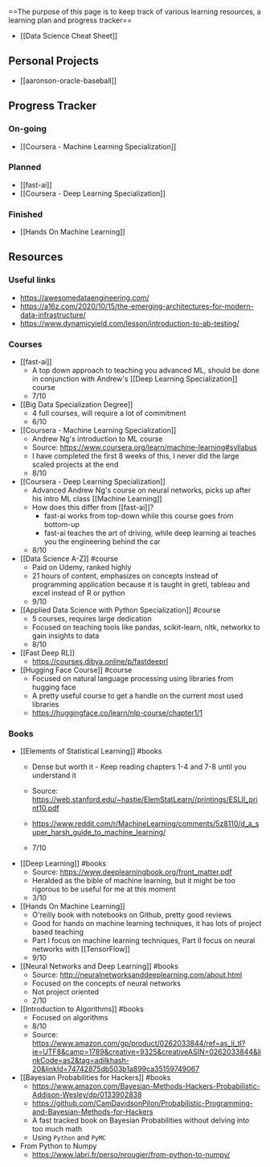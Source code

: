 ==The purpose of this page is to keep track of various learning resources, a learning plan and progress tracker==
- [[Data Science Cheat Sheet]]

## Personal Projects
- [[aaronson-oracle-baseball]]
## Progress Tracker
### On-going
- [[Coursera - Machine Learning Specialization]]

### Planned
- [[fast-ai]]
- [[Coursera - Deep Learning Specialization]]

### Finished
- [[Hands On Machine Learning]]


## Resources
### Useful links
- https://awesomedataengineering.com/
- https://a16z.com/2020/10/15/the-emerging-architectures-for-modern-data-infrastructure/
- https://www.dynamicyield.com/lesson/introduction-to-ab-testing/

### Courses
- [[fast-ai]]
	- A top down approach to teaching you advanced ML, should be done in conjunction with Andrew's [[Deep Learning Specialization]] course
	- 7/10
- [[Big Data Specialization Degree]]
	- 4 full courses, will require a lot of commitment
	- 6/10
- [[Coursera - Machine Learning Specialization]]
	- Andrew Ng's introduction to ML course
	- Source: https://www.coursera.org/learn/machine-learning#syllabus
	- I have completed the first 8 weeks of this, I never did the large scaled projects at the end
	- 8/10
- [[Coursera - Deep Learning Specialization]]
	- Advanced Andrew Ng's course on neural networks, picks up after his intro ML class [[Machine Learning]]
	- How does this differ from [[fast-ai]]?
		- fast-ai works from top-down while this course goes from bottom-up
		- fast-ai teaches the art of driving, while deep learning ai teaches you the engineering behind the car
	- 8/10
- [[Data Science A-Z]] #course
	- Paid on Udemy, ranked highly
	- 21 hours of content, emphasizes on concepts instead of programming application because it is taught in gretl, tableau and excel instead of R or python
	- 9/10
- [[Applied Data Science with Python Specialization]] #course
	- 5 courses, requires large dedication
	- Focused on teaching tools like pandas, scikit-learn, nltk, networkx to gain insights to data
	- 8/10
- [[Fast Deep RL]]
	- https://courses.dibya.online/p/fastdeeprl
- [[Hugging Face Course]] #course 
	- Focused on natural language processing using libraries from hugging face
	- A pretty useful course to get a handle on the current most used libraries
	- https://huggingface.co/learn/nlp-course/chapter1/1
### Books
- [[Elements of Statistical Learning]] #books
	- Dense but worth it - Keep reading chapters 1-4 and 7-8 until you understand it
	- Source: https://web.stanford.edu/~hastie/ElemStatLearn//printings/ESLII_print10.pdf
	- https://www.reddit.com/r/MachineLearning/comments/5z8110/d_a_super_harsh_guide_to_machine_learning/

	- 7/10
- [[Deep Learning]] #books
	- Source: https://www.deeplearningbook.org/front_matter.pdf
	- Heralded as the bible of machine learning, but it might be too rigorous to be useful for me at this moment
	- 3/10
- [[Hands On Machine Learning]] 
	- O'reilly book with notebooks on Github, pretty good reviews
	- Good for hands on machine learning techniques, it has lots of project based teaching
	- Part I focus on machine learning techniques, Part II focus on neural networks with [[TensorFlow]] 
	- 9/10
- [[Neural Networks and Deep Learning]] #books
	- Source: http://neuralnetworksanddeeplearning.com/about.html
	- Focused on the concepts of neural networks
	- Not project oriented
	- 2/10
- [[Introduction to Algorithms]] #books
	- Focused on algorithms
	- 8/10
	- Source: https://www.amazon.com/gp/product/0262033844/ref=as_li_tl?ie=UTF8&camp=1789&creative=9325&creativeASIN=0262033844&linkCode=as2&tag=adilkhash-20&linkId=74742875db503b1a899ca35159749067
- [[Bayesian Probabilities for Hackers]] #books 
	- https://www.amazon.com/Bayesian-Methods-Hackers-Probabilistic-Addison-Wesley/dp/0133902838
	- https://github.com/CamDavidsonPilon/Probabilistic-Programming-and-Bayesian-Methods-for-Hackers
	- A fast tracked book on Bayesian Probabilities without delving into too much math
	- Using `Python` and `PyMC`
- From Python to Numpy
	- https://www.labri.fr/perso/nrougier/from-python-to-numpy/
